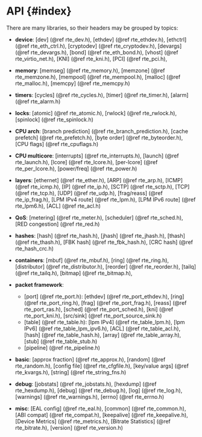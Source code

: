 API {#index}
===

<!--
  BSD LICENSE

  Copyright 2013 6WIND S.A.

  Redistribution and use in source and binary forms, with or without
  modification, are permitted provided that the following conditions
  are met:

    * Redistributions of source code must retain the above copyright
      notice, this list of conditions and the following disclaimer.
    * Redistributions in binary form must reproduce the above copyright
      notice, this list of conditions and the following disclaimer in
      the documentation and/or other materials provided with the
      distribution.
    * Neither the name of 6WIND S.A. nor the names of its
      contributors may be used to endorse or promote products derived
      from this software without specific prior written permission.

  THIS SOFTWARE IS PROVIDED BY THE COPYRIGHT HOLDERS AND CONTRIBUTORS
  "AS IS" AND ANY EXPRESS OR IMPLIED WARRANTIES, INCLUDING, BUT NOT
  LIMITED TO, THE IMPLIED WARRANTIES OF MERCHANTABILITY AND FITNESS FOR
  A PARTICULAR PURPOSE ARE DISCLAIMED. IN NO EVENT SHALL THE COPYRIGHT
  OWNER OR CONTRIBUTORS BE LIABLE FOR ANY DIRECT, INDIRECT, INCIDENTAL,
  SPECIAL, EXEMPLARY, OR CONSEQUENTIAL DAMAGES (INCLUDING, BUT NOT
  LIMITED TO, PROCUREMENT OF SUBSTITUTE GOODS OR SERVICES; LOSS OF USE,
  DATA, OR PROFITS; OR BUSINESS INTERRUPTION) HOWEVER CAUSED AND ON ANY
  THEORY OF LIABILITY, WHETHER IN CONTRACT, STRICT LIABILITY, OR TORT
  (INCLUDING NEGLIGENCE OR OTHERWISE) ARISING IN ANY WAY OUT OF THE USE
  OF THIS SOFTWARE, EVEN IF ADVISED OF THE POSSIBILITY OF SUCH DAMAGE.
-->

There are many libraries, so their headers may be grouped by topics:

- **device**:
  [dev]                (@ref rte_dev.h),
  [ethdev]             (@ref rte_ethdev.h),
  [ethctrl]            (@ref rte_eth_ctrl.h),
  [cryptodev]          (@ref rte_cryptodev.h),
  [devargs]            (@ref rte_devargs.h),
  [bond]               (@ref rte_eth_bond.h),
  [vhost]              (@ref rte_virtio_net.h),
  [KNI]                (@ref rte_kni.h),
  [PCI]                (@ref rte_pci.h),

- **memory**:
  [memseg]             (@ref rte_memory.h),
  [memzone]            (@ref rte_memzone.h),
  [mempool]            (@ref rte_mempool.h),
  [malloc]             (@ref rte_malloc.h),
  [memcpy]             (@ref rte_memcpy.h)

- **timers**:
  [cycles]             (@ref rte_cycles.h),
  [timer]              (@ref rte_timer.h),
  [alarm]              (@ref rte_alarm.h)

- **locks**:
  [atomic]             (@ref rte_atomic.h),
  [rwlock]             (@ref rte_rwlock.h),
  [spinlock]           (@ref rte_spinlock.h)

- **CPU arch**:
  [branch prediction]  (@ref rte_branch_prediction.h),
  [cache prefetch]     (@ref rte_prefetch.h),
  [byte order]         (@ref rte_byteorder.h),
  [CPU flags]          (@ref rte_cpuflags.h)

- **CPU multicore**:
  [interrupts]         (@ref rte_interrupts.h),
  [launch]             (@ref rte_launch.h),
  [lcore]              (@ref rte_lcore.h),
  [per-lcore]          (@ref rte_per_lcore.h),
  [power/freq]         (@ref rte_power.h)

- **layers**:
  [ethernet]           (@ref rte_ether.h),
  [ARP]                (@ref rte_arp.h),
  [ICMP]               (@ref rte_icmp.h),
  [IP]                 (@ref rte_ip.h),
  [SCTP]               (@ref rte_sctp.h),
  [TCP]                (@ref rte_tcp.h),
  [UDP]                (@ref rte_udp.h),
  [frag/reass]         (@ref rte_ip_frag.h),
  [LPM IPv4 route]     (@ref rte_lpm.h),
  [LPM IPv6 route]     (@ref rte_lpm6.h),
  [ACL]                (@ref rte_acl.h)

- **QoS**:
  [metering]           (@ref rte_meter.h),
  [scheduler]          (@ref rte_sched.h),
  [RED congestion]     (@ref rte_red.h)

- **hashes**:
  [hash]               (@ref rte_hash.h),
  [jhash]              (@ref rte_jhash.h),
  [thash]              (@ref rte_thash.h),
  [FBK hash]           (@ref rte_fbk_hash.h),
  [CRC hash]           (@ref rte_hash_crc.h)

- **containers**:
  [mbuf]               (@ref rte_mbuf.h),
  [ring]               (@ref rte_ring.h),
  [distributor]        (@ref rte_distributor.h),
  [reorder]            (@ref rte_reorder.h),
  [tailq]              (@ref rte_tailq.h),
  [bitmap]             (@ref rte_bitmap.h),

- **packet framework**:
  * [port]             (@ref rte_port.h):
    [ethdev]           (@ref rte_port_ethdev.h),
    [ring]             (@ref rte_port_ring.h),
    [frag]             (@ref rte_port_frag.h),
    [reass]            (@ref rte_port_ras.h),
    [sched]            (@ref rte_port_sched.h),
    [kni]              (@ref rte_port_kni.h),
    [src/sink]         (@ref rte_port_source_sink.h)
  * [table]            (@ref rte_table.h):
    [lpm IPv4]         (@ref rte_table_lpm.h),
    [lpm IPv6]         (@ref rte_table_lpm_ipv6.h),
    [ACL]              (@ref rte_table_acl.h),
    [hash]             (@ref rte_table_hash.h),
    [array]            (@ref rte_table_array.h),
    [stub]             (@ref rte_table_stub.h)
  * [pipeline]         (@ref rte_pipeline.h)

- **basic**:
  [approx fraction]    (@ref rte_approx.h),
  [random]             (@ref rte_random.h),
  [config file]        (@ref rte_cfgfile.h),
  [key/value args]     (@ref rte_kvargs.h),
  [string]             (@ref rte_string_fns.h)

- **debug**:
  [jobstats]           (@ref rte_jobstats.h),
  [hexdump]            (@ref rte_hexdump.h),
  [debug]              (@ref rte_debug.h),
  [log]                (@ref rte_log.h),
  [warnings]           (@ref rte_warnings.h),
  [errno]              (@ref rte_errno.h)

- **misc**:
  [EAL config]         (@ref rte_eal.h),
  [common]             (@ref rte_common.h),
  [ABI compat]         (@ref rte_compat.h),
  [keepalive]          (@ref rte_keepalive.h),
  [Device Metrics]     (@ref rte_metrics.h),
  [Bitrate Statistics] (@ref rte_bitrate.h),
  [version]            (@ref rte_version.h)
